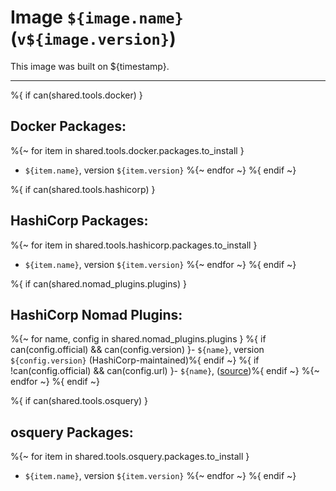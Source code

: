 # Image `${image.name}` (`v${image.version}`)

This image was built on ${timestamp}.

--------------------------------------------------------------------------------
%{ if can(shared.tools.docker) }
## Docker Packages:

%{~ for item in shared.tools.docker.packages.to_install }
- `${item.name}`, version `${item.version}`
%{~ endfor ~}
%{ endif ~}

%{ if can(shared.tools.hashicorp) }
## HashiCorp Packages:

%{~ for item in shared.tools.hashicorp.packages.to_install }
- `${item.name}`, version `${item.version}`
%{~ endfor ~}
%{ endif ~}

%{ if can(shared.nomad_plugins.plugins) }
## HashiCorp Nomad Plugins:

%{~ for name, config in shared.nomad_plugins.plugins }
%{ if can(config.official) && can(config.version) }- `${name}`, version `${config.version}` (HashiCorp-maintained)%{ endif ~}
%{ if !can(config.official) && can(config.url) }- `${name}`, ([source](${config.url}))%{ endif ~}
%{~ endfor ~}
%{ endif ~}

%{ if can(shared.tools.osquery) }
## osquery Packages:

%{~ for item in shared.tools.osquery.packages.to_install }
- `${item.name}`, version `${item.version}`
%{~ endfor ~}
%{ endif ~}
